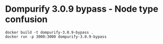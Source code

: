 # Dompurify 3.0.9 bypass - Node type confusion

```
docker build -t dompurify-3.0.9-bypass .
docker run -p 3000:3000 dompurify-3.0.9-bypass
```
